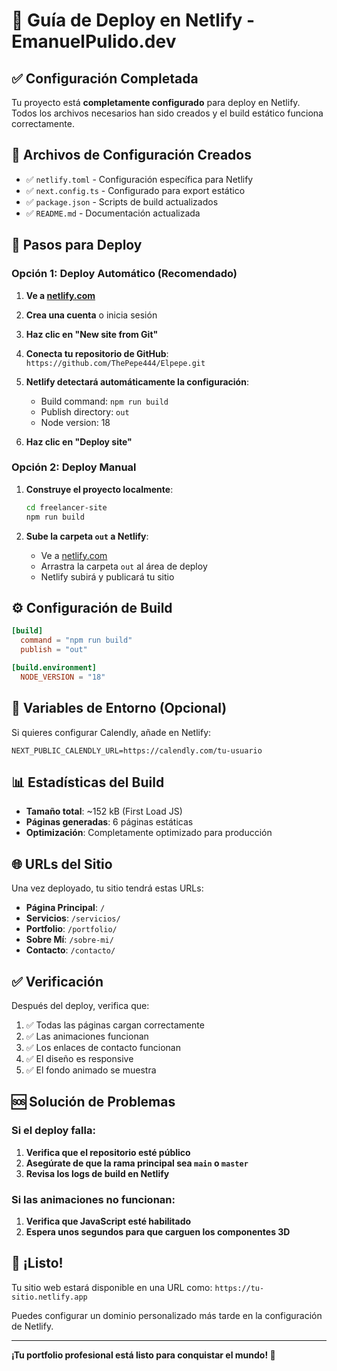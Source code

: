 # 🚀 Guía de Deploy en Netlify - EmanuelPulido.dev

## ✅ Configuración Completada

Tu proyecto está **completamente configurado** para deploy en Netlify. Todos los archivos necesarios han sido creados y el build estático funciona correctamente.

## 📁 Archivos de Configuración Creados

- ✅ `netlify.toml` - Configuración específica para Netlify
- ✅ `next.config.ts` - Configurado para export estático
- ✅ `package.json` - Scripts de build actualizados
- ✅ `README.md` - Documentación actualizada

## 🚀 Pasos para Deploy

### Opción 1: Deploy Automático (Recomendado)

1. **Ve a [netlify.com](https://netlify.com)**
2. **Crea una cuenta** o inicia sesión
3. **Haz clic en "New site from Git"**
4. **Conecta tu repositorio de GitHub**: `https://github.com/ThePepe444/Elpepe.git`
5. **Netlify detectará automáticamente la configuración**:
   - Build command: `npm run build`
   - Publish directory: `out`
   - Node version: 18

6. **Haz clic en "Deploy site"**

### Opción 2: Deploy Manual

1. **Construye el proyecto localmente**:
   ```bash
   cd freelancer-site
   npm run build
   ```

2. **Sube la carpeta `out` a Netlify**:
   - Ve a [netlify.com](https://netlify.com)
   - Arrastra la carpeta `out` al área de deploy
   - Netlify subirá y publicará tu sitio

## ⚙️ Configuración de Build

```toml
[build]
  command = "npm run build"
  publish = "out"

[build.environment]
  NODE_VERSION = "18"
```

## 🔧 Variables de Entorno (Opcional)

Si quieres configurar Calendly, añade en Netlify:

```env
NEXT_PUBLIC_CALENDLY_URL=https://calendly.com/tu-usuario
```

## 📊 Estadísticas del Build

- **Tamaño total**: ~152 kB (First Load JS)
- **Páginas generadas**: 6 páginas estáticas
- **Optimización**: Completamente optimizado para producción

## 🌐 URLs del Sitio

Una vez deployado, tu sitio tendrá estas URLs:

- **Página Principal**: `/`
- **Servicios**: `/servicios/`
- **Portfolio**: `/portfolio/`
- **Sobre Mí**: `/sobre-mi/`
- **Contacto**: `/contacto/`

## ✅ Verificación

Después del deploy, verifica que:

1. ✅ Todas las páginas cargan correctamente
2. ✅ Las animaciones funcionan
3. ✅ Los enlaces de contacto funcionan
4. ✅ El diseño es responsive
5. ✅ El fondo animado se muestra

## 🆘 Solución de Problemas

### Si el deploy falla:

1. **Verifica que el repositorio esté público**
2. **Asegúrate de que la rama principal sea `main` o `master`**
3. **Revisa los logs de build en Netlify**

### Si las animaciones no funcionan:

1. **Verifica que JavaScript esté habilitado**
2. **Espera unos segundos para que carguen los componentes 3D**

## 🎉 ¡Listo!

Tu sitio web estará disponible en una URL como:
`https://tu-sitio.netlify.app`

Puedes configurar un dominio personalizado más tarde en la configuración de Netlify.

---

**¡Tu portfolio profesional está listo para conquistar el mundo! 🌟**
